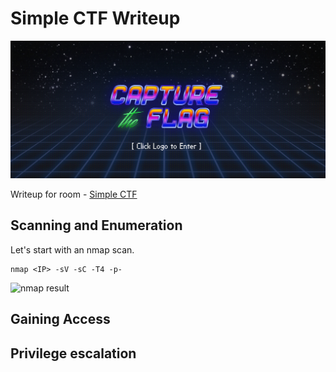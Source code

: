 # Simple CTF Writeup

![banner](/thm/images/simple/banner.png)

Writeup for room - [Simple CTF](https://tryhackme.com/room/easyctf)

## Scanning and Enumeration


Let's start with an nmap scan.

```
nmap <IP> -sV -sC -T4 -p-
```

![nmap result](/thm/images/simple/nmap.png)

## Gaining Access









## Privilege escalation
